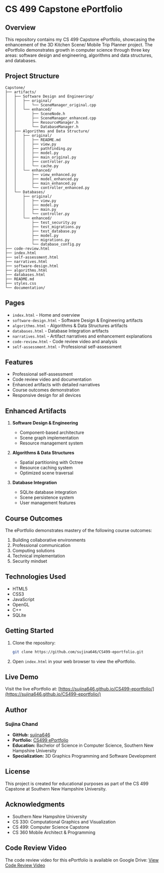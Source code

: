 # CS 499 Capstone ePortfolio

## Overview
This repository contains my CS 499 Capstone ePortfolio, showcasing the enhancement of the 3D Kitchen Scene/ Mobile Trip Planner project. The ePortfolio demonstrates growth in computer science through three key areas: software design and engineering, algorithms and data structures, and databases.

## Project Structure

```
Capstone/
├── artifacts/
│   ├── Software Design and Engineering/
│   │   ├── original/
│   │   │   └── SceneManager_original.cpp
│   │   └── enhanced/
│   │       ├── SceneNode.h
│   │       ├── SceneManager_enhanced.cpp
│   │       ├── ResourceManager.h
│   │       └── DatabaseManager.h
│   ├── Algorithms and Data Structure/
│   │   ├── original/
│   │   │   ├── README.md
│   │   │   ├── view.py
│   │   │   ├── pathfinding.py
│   │   │   ├── model.py
│   │   │   ├── main_original.py
│   │   │   ├── controller.py
│   │   │   └── cache.py
│   │   └── enhanced/
│   │       ├── view_enhanced.py
│   │       ├── model_enhanced.py
│   │       ├── main_enhanced.py
│   │       └── controller_enhanced.py
│   └── Databases/
│       ├── original/
│       │   ├── view.py
│       │   ├── model.py
│       │   ├── main.py
│       │   └── controller.py
│       └── enhanced/
│           ├── test_security.py
│           ├── test_migrations.py
│           ├── test_database.py
│           ├── model.py
│           ├── migrations.py
│           └── database_config.py
├── code-review.html
├── index.html
├── self-assessment.html
├── narratives.html
├── software-design.html
├── algorithms.html
├── databases.html
├── README.md
├── styles.css
└── documentation/
```

## Pages

- `index.html` - Home and overview
- `software-design.html` - Software Design & Engineering artifacts
- `algorithms.html` - Algorithms & Data Structures artifacts
- `databases.html` - Database Integration artifacts
- `narratives.html` - Artifact narratives and enhancement explanations
- `code-review.html` - Code review video and analysis
- `self-assessment.html` - Professional self-assessment

## Features
- Professional self-assessment
- Code review video and documentation
- Enhanced artifacts with detailed narratives
- Course outcomes demonstration
- Responsive design for all devices

## Enhanced Artifacts
1. **Software Design & Engineering**
   - Component-based architecture
   - Scene graph implementation
   - Resource management system

2. **Algorithms & Data Structures**
   - Spatial partitioning with Octree
   - Resource caching system
   - Optimized scene traversal

3. **Database Integration**
   - SQLite database integration
   - Scene persistence system
   - User management features

## Course Outcomes
The ePortfolio demonstrates mastery of the following course outcomes:
1. Building collaborative environments
2. Professional communication
3. Computing solutions
4. Technical implementation
5. Security mindset

## Technologies Used
- HTML5
- CSS3
- JavaScript
- OpenGL
- C++
- SQLite

## Getting Started
1. Clone the repository:
   ```bash
   git clone https://github.com/sujina646/CS499-eportfolio.git
   ```
2. Open `index.html` in your web browser to view the ePortfolio.

## Live Demo
Visit the live ePortfolio at: [https://sujina646.github.io/CS499-eportfolio/](https://sujina646.github.io/CS499-eportfolio/)

## Author
### Sujina Chand
- **GitHub:** [sujina646](https://github.com/sujina646)
- **Portfolio:** [CS499 ePortfolio](https://sujina646.github.io/CS499-eportfolio/)
- **Education:** Bachelor of Science in Computer Science, Southern New Hampshire University
- **Specialization:** 3D Graphics Programming and Software Development

## License
This project is created for educational purposes as part of the CS 499 Capstone at Southern New Hampshire University.

## Acknowledgments
- Southern New Hampshire University
- CS 330: Computational Graphics and Visualization
- CS 499: Computer Science Capstone
- CS 360 Mobile Architect & Programming 

## Code Review Video

The code review video for this ePortfolio is available on Google Drive:
[View Code Review Video](https://drive.google.com/file/d/1mvuUs5HnPxyEvQjgAiCv00v06--dLJNa/view?usp=drive_link)
